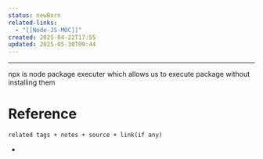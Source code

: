 ```yaml
---
status: newBorn
related-links:
  - "[[Node-JS-MOC]]"
created: 2025-04-22T17:55
updated: 2025-05-30T09:44
---
```

---

 npx is node package executer which allows us to execute package without installing them



# Reference
`related tags + notes + source + link(if any)`
 

- 